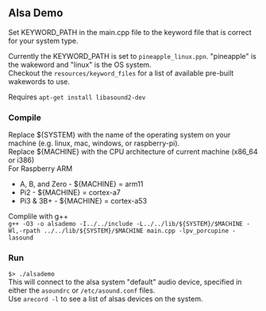## Alsa Demo

Set KEYWORD_PATH in the main.cpp file to the keyword file that is correct for your system type.  

Currently the KEYWORD_PATH is set to `pineapple_linux.ppn`. "pineapple" is the wakeword and "linux" is the OS system.  
Checkout the `resources/keyword_files` for a list of available pre-built wakewords to use.  
 
Requires `apt-get install libasound2-dev`  

### Compile

Replace ${SYSTEM} with the name of the operating system on your machine (e.g. linux, mac, windows, or raspberry-pi).  
Replace ${MACHINE} with the CPU architecture of current machine (x86_64 or i386)  
For Raspberry ARM  
- A, B, and Zero - ${MACHINE} = arm11  
- Pi2 - ${MACHINE} = cortex-a7  
- Pi3 & 3B+ - ${MACHINE} = cortex-a53  

Complile with g++  
`g++ -O3 -o alsademo -I../../include -L../../lib/${SYSTEM}/$MACHINE -Wl,-rpath ../../lib/${SYSTEM}/$MACHINE main.cpp -lpv_porcupine -lasound`  


### Run

`$> ./alsademo`  
This will connect to the alsa system "default" audio device, specified in either the `asoundrc` or `/etc/asound.conf` files.    
Use `arecord -l` to see a list of alsas devices on the system.  
